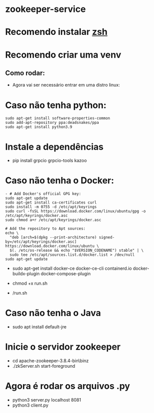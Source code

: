 # zookeeper-service

# Recomendo instalar [zsh](https://www.dio.me/articles/desvendando-a-eficiencia-no-terminal-zsh-oh-my-zsh)
# Recomendo criar uma venv

## Como rodar:
  
- Agora vai ser necessário entrar em uma distro linux:
  
# Caso não tenha python:
```
sudo apt-get install software-properties-common
sudo add-apt-repository ppa:deadsnakes/ppa
sudo apt-get install python3.9
```
# Instale a dependências
- pip install grpcio grpcio-tools kazoo

# Caso não tenha o Docker:
```
- # Add Docker's official GPG key:
sudo apt-get update
sudo apt-get install ca-certificates curl
sudo install -m 0755 -d /etc/apt/keyrings
sudo curl -fsSL https://download.docker.com/linux/ubuntu/gpg -o /etc/apt/keyrings/docker.asc
sudo chmod a+r /etc/apt/keyrings/docker.asc

# Add the repository to Apt sources:
echo \
  "deb [arch=$(dpkg --print-architecture) signed-by=/etc/apt/keyrings/docker.asc] https://download.docker.com/linux/ubuntu \
  $(. /etc/os-release && echo "$VERSION_CODENAME") stable" | \
  sudo tee /etc/apt/sources.list.d/docker.list > /dev/null
sudo apt-get update
```
- sudo apt-get install docker-ce docker-ce-cli containerd.io docker-buildx-plugin docker-compose-plugin

- chmod +x run.sh
- /run.sh

# Caso não tenha o Java
- sudo apt install default-jre

# Inicie o servidor zookeeper
- cd apache-zookeeper-3.8.4-bin\binz
- ./zkServer.sh start-foreground

# Agora é rodar os arquivos .py
- python3 server.py localhost 8081
- python3 client.py


